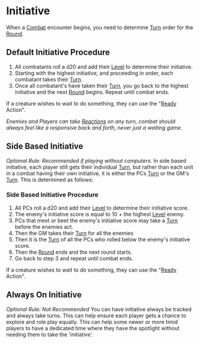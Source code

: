 # Initiative

When a [Combat](Combat.md) encounter begins, you need to determine [Turn](Turn.md) order for the [Round](Round.md).

## Default Initiative Procedure

1. All combatants roll a d20 and add their [Level](../Player%20Characters/Derived%20Statistics/Level.md) to determine their initiative.
2. Starting with the highest initiative, and proceeding in order, each combatant takes their [Turn](Turn.md).
3. Once all combatant's have taken their [Turn](Turn.md), you go back to the highest initiative and the next [Round](Round.md) begins. Repeat until combat ends.

If a creature wishes to wait to do something, they can use the "[Ready](Reaction.md#Ready) Action".

*Enemies and Players can take [Reactions](Reaction.md) on any turn, combat should always feel like a responsive back and forth, never just a waiting game.*

## Side Based Initiative

*Optional Rule: Recommended if playing without computers.*
In side based initiative, each player still gets their individual [Turn](Turn.md), but rather than each unit in a combat having their own initiative, it is either the PCs [Turn](Turn.md) or the GM's [Turn](Turn.md). This is determined as follows:

### Side Based Initiative Procedure

1. All PCs roll a d20 and add their [Level](../Player%20Characters/Derived%20Statistics/Level.md) to determine their initiative score.
2. The enemy's initiative score is equal to 10 + the highest [Level](../Player%20Characters/Derived%20Statistics/Level.md) enemy.
3. PCs that meet or beet the enemy's initiative score may take a [Turn](Turn.md) before the enemies act.
4. Then the GM takes their [Turn](Turn.md) for all the enemies
5. Then it is the [Turn](Turn.md) of all the PCs who rolled below the enemy's initiative score.
6. Then the [Round](Round.md) ends and the next round starts.
7. Go back to step 3 and repeat until combat ends.

If a creature wishes to wait to do something, they can use the "[Ready](Reaction.md#Ready) Action".

## Always On Initiative

*Optional Rule: Not Recommended*
You can have initiative always be tracked and always take turns. This can help ensure each player gets a chance to explore and role play equally. This can help some newer or more timid players to have a dedicated time where they have the spotlight without needing them to take the 'initiative'.
